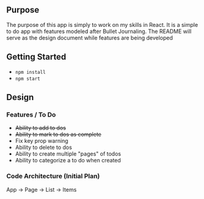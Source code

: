 ## Purpose

The purpose of this app is simply to work on my skills in React. It is a simple to do app with features modeled after Bullet Journaling. The README will serve as the design document while features are being developed

## Getting Started

-   `npm install`
-   `npm start`

## Design

### Features / To Do

-   ~~Ability to add to dos~~
-   ~~Ability to mark to dos as complete~~
-   Fix key prop warning
-   Ability to delete to dos
-   Ability to create multiple "pages" of todos
-   Ability to categorize a to do when created

### Code Architecture (Initial Plan)

App -> Page -> List -> Items

